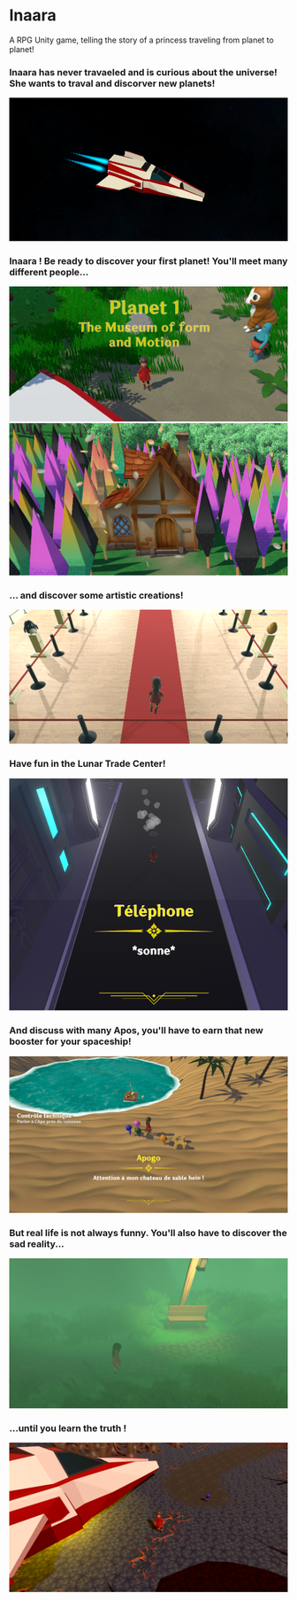 # Inaara
 A RPG Unity game, telling the story of a princess traveling from planet to planet!

### Inaara has never travaeled and is curious about the universe! She wants to traval and discorver new planets!
 ![](/ressources/spaceship.png)
### Inaara ! Be ready to discover your first planet! You'll meet many different people...
 ![](/ressources/Welcome.PNG)
 ![](/ressources/Home.PNG)
### ... and discover some artistic creations!
 ![](/ressources/Museum.PNG)
### Have fun in the Lunar Trade Center!
 ![](/ressources/Phone.PNG)
### And discuss with many Apos, you'll have to earn that new booster for your spaceship!
 ![](/ressources/Sand.PNG)
### But real life is not always funny. You'll also have to discover the sad reality...
 ![](/ressources/Ghosts.PNG)
### ...until you learn the truth !
 ![](/ressources/end.png)
